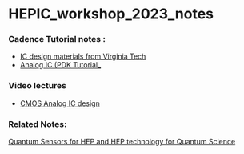 # HEPIC_workshop_2023_notes

### Cadence Tutorial notes : 
* [IC design materials from Virginia Tech](https://www.mics.ece.vt.edu/ICDesign/Overview/index.html)
* [Analog IC (PDK Tutorial_ ](https://www.mics.ece.vt.edu/ICDesign/Tutorials/AnalogIC/PDK_Material.html)


### Video lectures
* [CMOS Analog IC design](https://www.youtube.com/playlist?list=PL9CC669A6A8D4D488)  


### Related Notes:
[Quantum Sensors for HEP and HEP
technology for Quantum Science](https://indico.cern.ch/event/716539/contributions/3251242/attachments/1798184/2932123/Estrada_vienna2019.pdf)
